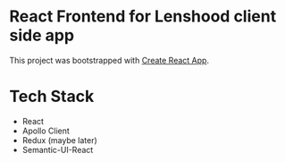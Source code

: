 # React Frontend for Lenshood client side app 

This project was bootstrapped with [Create React App](https://github.com/facebookincubator/create-react-app).

# Tech Stack
- React
- Apollo Client 
- Redux (maybe later)
- Semantic-UI-React


